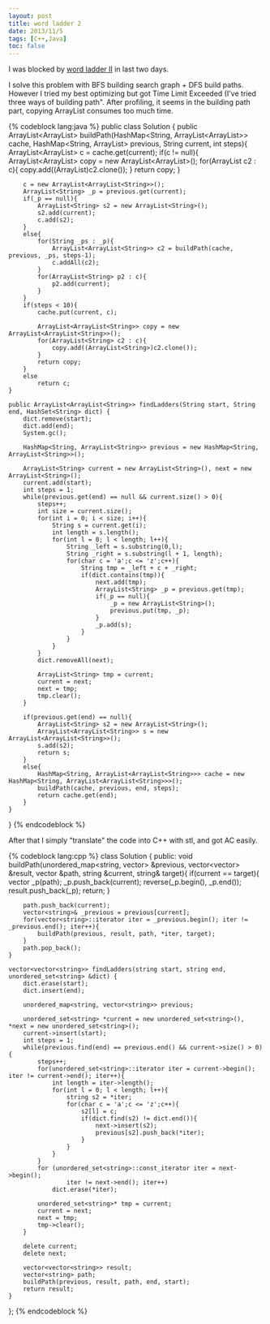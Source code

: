 ```yaml
---
layout: post
title: word ladder 2
date: 2013/11/5
tags: [C++,Java]
toc: false
---
```


I was blocked by [word ladder II](http://oj.leetcode.com/problems/word-ladder-ii/) in last two days. 

<!--more-->

I solve this problem with BFS building search graph + DFS build paths. However I tried my best optimizing but got Time Limit Exceeded (I've tried three ways of building path". After profiling, it seems in the building path part, copying ArrayList consumes too much time.

{% codeblock lang:java %}
public class Solution {
    public ArrayList<ArrayList<String>> buildPath(HashMap<String, ArrayList<ArrayList<String>>> cache, HashMap<String, ArrayList<String>> previous, String current, int steps){
        ArrayList<ArrayList<String>> c = cache.get(current);
        if(c != null){
            ArrayList<ArrayList<String>> copy = new ArrayList<ArrayList<String>>();
            for(ArrayList<String> c2 : c){
                copy.add((ArrayList<String>)c2.clone());
            }
            return copy;
        }

        c = new ArrayList<ArrayList<String>>();
        ArrayList<String> _p = previous.get(current);
        if(_p == null){
            ArrayList<String> s2 = new ArrayList<String>();
            s2.add(current);
            c.add(s2);
        }
        else{
            for(String _ps : _p){
                ArrayList<ArrayList<String>> c2 = buildPath(cache, previous, _ps, steps-1);
                c.addAll(c2);
            }
            for(ArrayList<String> p2 : c){
                p2.add(current);
            }
        }
        if(steps < 10){
            cache.put(current, c);

            ArrayList<ArrayList<String>> copy = new ArrayList<ArrayList<String>>();
            for(ArrayList<String> c2 : c){
                copy.add((ArrayList<String>)c2.clone());
            }
            return copy;
        }
        else
            return c;
    }

    public ArrayList<ArrayList<String>> findLadders(String start, String end, HashSet<String> dict) {
        dict.remove(start);
        dict.add(end);
        System.gc();

        HashMap<String, ArrayList<String>> previous = new HashMap<String, ArrayList<String>>();

        ArrayList<String> current = new ArrayList<String>(), next = new ArrayList<String>();
        current.add(start);
        int steps = 1;
        while(previous.get(end) == null && current.size() > 0){
            steps++;
            int size = current.size();
            for(int i = 0; i < size; i++){
                String s = current.get(i);
                int length = s.length();
                for(int l = 0; l < length; l++){
                    String _left = s.substring(0,l);
                    String _right = s.substring(l + 1, length);
                    for(char c = 'a';c <= 'z';c++){
                        String tmp = _left + c + _right;
                        if(dict.contains(tmp)){
                            next.add(tmp);
                            ArrayList<String> _p = previous.get(tmp);
                            if(_p == null){
                                _p = new ArrayList<String>();
                                previous.put(tmp, _p);
                            }
                            _p.add(s);
                        }
                    }
                }
            }
            dict.removeAll(next);

            ArrayList<String> tmp = current;
            current = next;
            next = tmp;
            tmp.clear();
        }
        
        if(previous.get(end) == null){
            ArrayList<String> s2 = new ArrayList<String>();
            ArrayList<ArrayList<String>> s = new ArrayList<ArrayList<String>>();
            s.add(s2);
            return s;
        }
        else{
            HashMap<String, ArrayList<ArrayList<String>>> cache = new HashMap<String, ArrayList<ArrayList<String>>>();
            buildPath(cache, previous, end, steps);
            return cache.get(end);
        }
    }
}
{% endcodeblock %}

After that I simply "translate" the code into C++ with stl, and got AC easily.

{% codeblock lang:cpp %}
class Solution {
public:
	void buildPath(unordered_map<string, vector<string>> &previous, vector<vector<string>> &result,
		vector<string> &path, string &current, string& target){
		if(current == target){
			vector<string> _p(path);
			_p.push_back(current);
			reverse(_p.begin(), _p.end());
			result.push_back(_p);
			return;
		}

		path.push_back(current);
		vector<string>& _previous = previous[current];
		for(vector<string>::iterator iter = _previous.begin(); iter != _previous.end(); iter++){
			buildPath(previous, result, path, *iter, target);
		}
		path.pop_back();
	}

    vector<vector<string>> findLadders(string start, string end, unordered_set<string> &dict) {
		dict.erase(start);
		dict.insert(end);
		
        unordered_map<string, vector<string>> previous;

        unordered_set<string> *current = new unordered_set<string>(), *next = new unordered_set<string>();
		current->insert(start);
        int steps = 1;
		while(previous.find(end) == previous.end() && current->size() > 0){
            steps++;
            for(unordered_set<string>::iterator iter = current->begin(); iter != current->end(); iter++){
                int length = iter->length();
                for(int l = 0; l < length; l++){
					string s2 = *iter;
                    for(char c = 'a';c <= 'z';c++){
						s2[l] = c;
						if(dict.find(s2) != dict.end()){
							next->insert(s2);
							previous[s2].push_back(*iter);
                        }
                    }
                }
            }
			for (unordered_set<string>::const_iterator iter = next->begin();  
                    iter != next->end(); iter++)  
                dict.erase(*iter);  

            unordered_set<string>* tmp = current;
            current = next;
            next = tmp;
            tmp->clear();
        }
		
		delete current;
		delete next;

		vector<vector<string>> result;
		vector<string> path;
		buildPath(previous, result, path, end, start);
		return result;
    }
};
{% endcodeblock %}